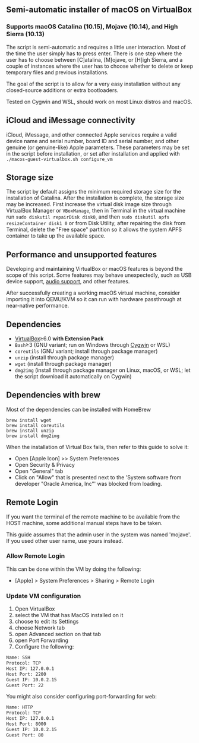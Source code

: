 ## Semi-automatic installer of macOS on VirtualBox

### Supports macOS Catalina (10.15), Mojave (10.14), and High Sierra (10.13)

The script is semi-automatic and requires a little user interaction. Most of the time the user simply has to press enter. There is one step where the user has to choose between [C]atalina, [M]ojave, or [H]igh Sierra, and a couple of instances where the user has to choose whether to delete or keep temporary files and previous installations.

The goal of the script is to allow for a very easy installation without any closed-source additions or extra bootloaders.

Tested on Cygwin and WSL, should work on most Linux distros and macOS.

## iCloud and iMessage connectivity

iCloud, iMessage, and other connected Apple services require a valid device name and serial number, board ID and serial number, and other genuine (or genuine-like) Apple parameters. These parameters may be set in the script before installation, or set after installation and applied with `./macos-guest-virtualbox.sh configure_vm`

## Storage size

The script by default assigns the minimum required storage size for the installation of Catalina. After the installation is complete, the storage size may be increased. First increase the virtual disk image size through VirtualBox Manager or `VBoxManage`, then in Terminal in the virtual machine run `sudo diskutil repairDisk disk0`, and then `sudo diskutil apfs resizeContainer disk1 0` or from Disk Utility, after repairing the disk from Terminal, delete the "Free space" partition so it allows the system APFS container to take up the available space.

## Performance and unsupported features

Developing and maintaining VirtualBox or macOS features is beyond the scope of this script. Some features may behave unexpectedly, such as USB device support, [audio support](https://github.com/chris1111/VoodooHDA-2.9.2-Clover-V13/releases), and other features.

After successfully creating a working macOS virtual machine, consider importing it into QEMU/KVM so it can run with hardware passthrough at near-native performance.

## Dependencies

* [VirtualBox](https://www.virtualbox.org/wiki/Downloads)≥6.0 **with Extension Pack**
* `Bash`≥3 (GNU variant; run on Windows through [Cygwin](https://cygwin.com/install.html) or WSL)
* `coreutils` (GNU variant; install through package manager)
* `unzip` (install through package manager)
* `wget` (install through package manager)
* `dmg2img` (install through package manager on Linux, macOS, or WSL; let the script download it automatically on Cygwin)

## Dependencies with brew

Most of the dependencies can be installed with HomeBrew

```shell
brew install wget
brew install coreutils
brew install unzip
brew install dmg2img
```

When the installation of Virtual Box fails, then refer to this guide to solve it:

* Open [Apple Icon] >> System Preferences
* Open Security & Privacy
* Open "General" tab
* Click on "Allow" that is presented next to the 'System software from developer "Oracle America, Inc"' was blocked
  from loading. 

## Remote Login

If you want the terminal of the remote machine to be available from the HOST machine, some additional manual steps have
to be taken.

This guide assumes that the admin user in the system was named 'mojave'. If you used other user name, use yours instead.   

### Allow Remote Login

This can be done within the VM by doing the following: 

* [Apple] > System Preferences > Sharing > Remote Login

### Update VM configuration

1. Open VirtualBox
2. select the VM that has MacOS installed on it
3. choose to edit its Settings
4. choose Network tab
5. open Advanced section on that tab
6. open Port Forwarding
7. Configure the following:

```txt
Name: SSH
Protocol: TCP
Host IP: 127.0.0.1
Host Port: 2200
Guest IP: 10.0.2.15
Guest Port: 22
```

You might also consider configuring port-forwarding for web:  

```txt
Name: HTTP
Protocol: TCP
Host IP: 127.0.0.1
Host Port: 8000
Guest IP: 10.0.2.15
Guest Port: 80
```